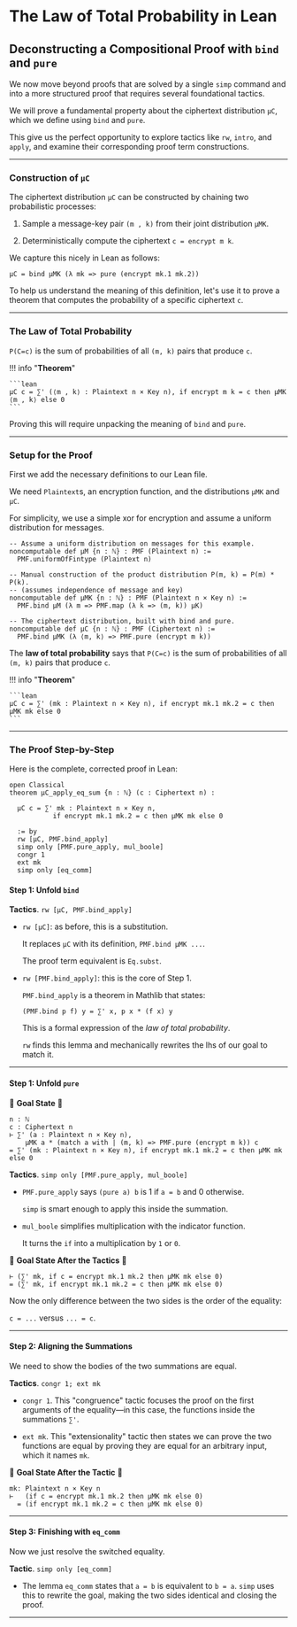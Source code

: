 # The Law of Total Probability in Lean

## Deconstructing a Compositional Proof with `bind` and `pure`

We now move beyond proofs that are solved by a single `simp` command
and into a more structured proof that requires several foundational tactics.

We will prove a fundamental property about the ciphertext distribution `μC`, which we
define using `bind` and `pure`.

This give us the perfect opportunity to explore tactics like `rw`, `intro`, and
`apply`, and examine their corresponding proof term constructions.

---

### Construction of `μC`

The ciphertext distribution `μC` can be constructed by
chaining two probabilistic processes:

1.  Sample a message-key pair `(m , k)` from their joint distribution `μMK`.

2.  Deterministically compute the ciphertext `c = encrypt m k`.

We capture this nicely in Lean as follows:

```lean
μC = bind μMK (λ mk => pure (encrypt mk.1 mk.2))
```

To help us understand the meaning of this definition, let's use it to prove a theorem
that computes the probability of a specific ciphertext `c`.

---

### The Law of Total Probability

`P(C=c)` is the sum of probabilities of all `(m, k)` pairs that produce `c`.

!!! info "**Theorem**"

    ```lean
    μC c = ∑' (⟨m , k⟩ : Plaintext n × Key n), if encrypt m k = c then μMK ⟨m , k⟩ else 0
    ```

Proving this will require unpacking the meaning of `bind` and `pure`.

---

### Setup for the Proof

First we add the necessary definitions to our Lean file.

We need `Plaintext`s, an encryption function, and the distributions `μMK` and `μC`.

For simplicity, we use a simple xor for encryption and assume a uniform distribution
for messages.

```lean
-- Assume a uniform distribution on messages for this example.
noncomputable def μM {n : ℕ} : PMF (Plaintext n) :=
  PMF.uniformOfFintype (Plaintext n)

-- Manual construction of the product distribution P(m, k) = P(m) * P(k).
-- (assumes independence of message and key)
noncomputable def μMK {n : ℕ} : PMF (Plaintext n × Key n) :=
  PMF.bind μM (λ m => PMF.map (λ k => (m, k)) μK)

-- The ciphertext distribution, built with bind and pure.
noncomputable def μC {n : ℕ} : PMF (Ciphertext n) :=
  PMF.bind μMK (λ ⟨m, k⟩ => PMF.pure (encrypt m k))
```

The **law of total probability** says that `P(C=c)` is the sum of probabilities of
all `(m, k)` pairs that produce `c`.

!!! info "**Theorem**"

    ```lean
    μC c = ∑' (mk : Plaintext n × Key n), if encrypt mk.1 mk.2 = c then μMK mk else 0
    ```

---

### The Proof Step-by-Step

Here is the complete, corrected proof in Lean:
```lean
open Classical
theorem μC_apply_eq_sum {n : ℕ} (c : Ciphertext n) :

  μC c = ∑' mk : Plaintext n × Key n,
           if encrypt mk.1 mk.2 = c then μMK mk else 0

  := by
  rw [μC, PMF.bind_apply]
  simp only [PMF.pure_apply, mul_boole]
  congr 1
  ext mk
  simp only [eq_comm]
```

#### Step 1: Unfold `bind`

**Tactics**. `rw [μC, PMF.bind_apply]`

+  `rw [μC]`: as before, this is a substitution.

    It replaces `μC` with its definition, `PMF.bind μMK ...`.

    The proof term equivalent is `Eq.subst`.

+  `rw [PMF.bind_apply]`: this is the core of Step 1.

    `PMF.bind_apply` is a theorem in Mathlib that states:

    ```lean
    (PMF.bind p f) y = ∑' x, p x * (f x) y
    ```

    This is a formal expression of the *law of total probability*.

    `rw` finds this lemma and mechanically rewrites the lhs of our goal to match it.


---

#### Step 1: Unfold `pure`


🥅 **Goal State** 🥅

```lean
n : ℕ
c : Ciphertext n
⊢ ∑' (a : Plaintext n × Key n),
    μMK a * (match a with | (m, k) => PMF.pure (encrypt m k)) c
= ∑' (mk : Plaintext n × Key n), if encrypt mk.1 mk.2 = c then μMK mk else 0
```

**Tactics**. `simp only [PMF.pure_apply, mul_boole]`

+  `PMF.pure_apply` says `(pure a) b` is 1 if `a = b` and 0 otherwise.

   `simp` is smart enough to apply this inside the summation.

+  `mul_boole` simplifies multiplication with the indicator function.

   It turns the `if` into a multiplication by `1` or `0`.

🥅 **Goal State After the Tactics** 🥅

```lean
⊢ (∑' mk, if c = encrypt mk.1 mk.2 then μMK mk else 0)
= (∑' mk, if encrypt mk.1 mk.2 = c then μMK mk else 0)
```

Now the only difference between the two sides is the order of the equality:

`c = ...` versus `... = c`.

---

#### Step 2: Aligning the Summations

We need to show the bodies of the two summations are equal.

**Tactics**. `congr 1; ext mk`

* `congr 1`. This "congruence" tactic focuses the proof on the first arguments of the
  equality—in this case, the functions inside the summations `∑'`.

* `ext mk`. This "extensionality" tactic then states we can prove the two functions
  are equal by proving they are equal for an arbitrary input, which it names `mk`.

🥅 **Goal State After the Tactic** 🥅

```lean
mk: Plaintext n × Key n
⊢   (if c = encrypt mk.1 mk.2 then μMK mk else 0)
  = (if encrypt mk.1 mk.2 = c then μMK mk else 0)
```

---

#### Step 3: Finishing with `eq_comm`

Now we just resolve the switched equality.

**Tactic**. `simp only [eq_comm]`

* The lemma `eq_comm` states that `a = b` is equivalent to `b = a`. `simp` uses this
  to rewrite the goal, making the two sides identical and closing the proof.

---




